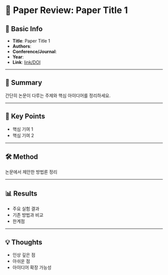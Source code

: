 # 📄 Paper Review: Paper Title 1

## 📝 Basic Info
- **Title**: Paper Title 1
- **Authors**: 
- **Conference/Journal**: 
- **Year**: 
- **Link**: [link/DOI](https://dl.acm.org/doi/pdf/10.1145/3613904.3642868#page=14.66)

---

## 🎯 Summary
간단히 논문이 다루는 주제와 핵심 아이디어를 정리하세요.

---

## 🔑 Key Points
- 핵심 기여 1
- 핵심 기여 2

---

## 🛠️ Method
논문에서 제안한 방법론 정리

---

## 📊 Results
- 주요 실험 결과
- 기존 방법과 비교
- 한계점

---

## 💡 Thoughts
- 인상 깊은 점
- 아쉬운 점
- 아이디어 확장 가능성
